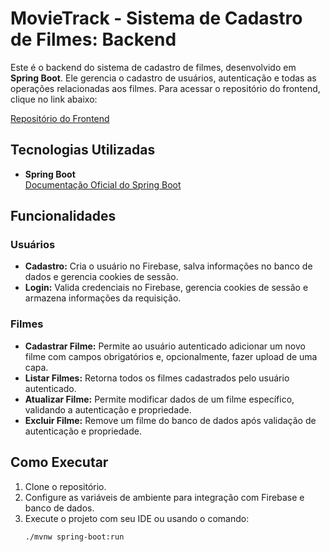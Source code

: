 # MovieTrack - Sistema de Cadastro de Filmes: Backend

Este é o backend do sistema de cadastro de filmes, desenvolvido em **Spring Boot**. Ele gerencia o cadastro de usuários, autenticação e todas as operações relacionadas aos filmes. Para acessar o repositório do frontend, clique no link abaixo:

[Repositório do Frontend](#)

## Tecnologias Utilizadas

- **Spring Boot**  
  [Documentação Oficial do Spring Boot](https://spring.io/projects/spring-boot)

## Funcionalidades

### Usuários
- **Cadastro:** Cria o usuário no Firebase, salva informações no banco de dados e gerencia cookies de sessão.
- **Login:** Valida credenciais no Firebase, gerencia cookies de sessão e armazena informações da requisição.

### Filmes
- **Cadastrar Filme:** Permite ao usuário autenticado adicionar um novo filme com campos obrigatórios e, opcionalmente, fazer upload de uma capa.
- **Listar Filmes:** Retorna todos os filmes cadastrados pelo usuário autenticado.
- **Atualizar Filme:** Permite modificar dados de um filme específico, validando a autenticação e propriedade.
- **Excluir Filme:** Remove um filme do banco de dados após validação de autenticação e propriedade.

## Como Executar

1. Clone o repositório.
2. Configure as variáveis de ambiente para integração com Firebase e banco de dados.
3. Execute o projeto com seu IDE ou usando o comando:  
   ```bash
   ./mvnw spring-boot:run

